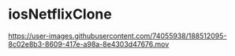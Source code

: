 # iosNetflixClone



https://user-images.githubusercontent.com/74055938/188512095-8c02e8b3-8609-417e-a98a-8e4303d47676.mov

